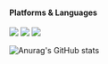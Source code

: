#### Platforms & Languages
<img src="https://img.shields.io/badge/Swift-FFFFFF?style=for-the-badge&logo=swift&logoColor=F05138"/>
<img src="https://img.shields.io/badge/Xcode-FFFFFF?style=for-the-badge&logo=xcode&logoColor=147EFB"/>
<img src="https://img.shields.io/badge/Ios-FFFFFF?style=for-the-badge&logo=ios&logoColor=000000"/>

![Anurag's GitHub stats](https://github-readme-stats.vercel.app/api?username=GuTaeHo&show_icons=true&theme=algolia)
